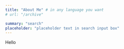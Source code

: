 ```yaml
---
title: "About Me" # in any language you want
# url: "/archive"

summary: "search"
placeholder: "placeholder text in search input box"
---
```


Hello